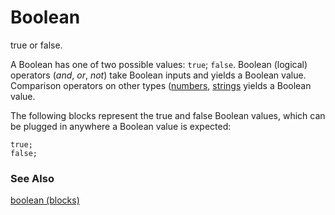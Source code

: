 # Boolean

true or false.

A Boolean has one of two possible values: `true`; `false`. Boolean (logical) operators (*and*, *or*, *not*) take Boolean inputs and yields a Boolean value. Comparison operators on other types ([numbers](/reference/types/number), [strings](/reference/types/string) yields a Boolean value.

The following blocks represent the true and false Boolean values, which can be plugged in anywhere a Boolean value is expected:

```blocks
true;
false;
```

### See Also

[boolean (blocks)](/blocks/logic/boolean)